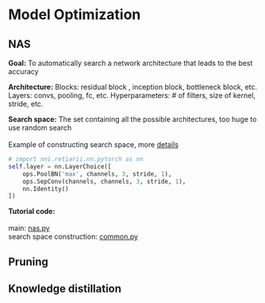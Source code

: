 # Model Optimization

## NAS 

**Goal:** To automatically search a network architecture that leads to the best accuracy 

**Architecture:**
Blocks: residual block , inception block, bottleneck block, etc.
Layers: convs, pooling, fc, etc.
Hyperparameters: # of filters, size of kernel, stride, etc.

**Search space:** The set containing all the possible architectures, too huge to use random search 
<br><br>
Example of constructing search space, more [details](https://nni.readthedocs.io/en/stable/nas/construct_space.html)
```python
# import nni.retiarii.nn.pytorch as nn
self.layer = nn.LayerChoice([
    ops.PoolBN('max', channels, 3, stride, 1),
    ops.SepConv(channels, channels, 3, stride, 1),
    nn.Identity()
])
```

**Tutorial code:** <br><br>
main: [nas.py](https://github.com/Raychen0617/yolov5_optimization/blob/master/nas.py) <br>
search space construction: [common.py](https://github.com/Raychen0617/yolov5_optimization/blob/master/models/common.py)



## Pruning 

## Knowledge distillation 

